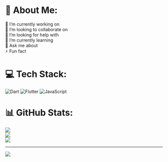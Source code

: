# 💫 About Me:
🔭 I’m currently working on<br>👯 I’m looking to collaborate on<br>🤝 I’m looking for help with<br>🌱 I’m currently learning<br>💬 Ask me about<br>⚡ Fun fact


# 💻 Tech Stack:
![Dart](https://img.shields.io/badge/dart-%230175C2.svg?style=for-the-badge&logo=dart&logoColor=white) ![Flutter](https://img.shields.io/badge/Flutter-%2302569B.svg?style=for-the-badge&logo=Flutter&logoColor=white) ![JavaScript](https://img.shields.io/badge/javascript-%23323330.svg?style=for-the-badge&logo=javascript&logoColor=%23F7DF1E)
# 📊 GitHub Stats:
![](https://github-readme-stats.vercel.app/api?username=bembido&theme=dark&hide_border=false&include_all_commits=false&count_private=false)<br/>
![](https://nirzak-streak-stats.vercel.app/?user=bembido&theme=dark&hide_border=false)<br/>
![](https://github-readme-stats.vercel.app/api/top-langs/?username=bembido&theme=dark&hide_border=false&include_all_commits=false&count_private=false&layout=compact)

---
[![](https://visitcount.itsvg.in/api?id=bembido&icon=0&color=0)](https://visitcount.itsvg.in)

<!-- Proudly created with GPRM ( https://gprm.itsvg.in ) -->
